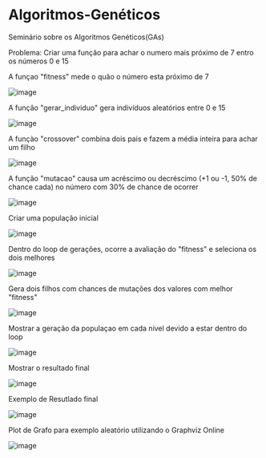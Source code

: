 # Algoritmos-Genéticos
Seminário sobre os Algoritmos Genéticos(GAs)

Problema: Criar uma função para achar o numero mais próximo de 7 entro os números 0 e 15

A funçao "fitness" mede o quão o número esta próximo de 7

![image](https://github.com/user-attachments/assets/f18347cd-cb34-4ce2-955e-2c19a142bc6f)

A função "gerar_individuo" gera indivíduos aleatórios entre 0 e 15

![image](https://github.com/user-attachments/assets/2177fb62-77af-459b-bfe9-f5a0eff9c80a)

A funçào "crossover" combina dois pais e fazem a média inteira para achar um filho

![image](https://github.com/user-attachments/assets/2a60bd57-e9a8-4ccd-b1a5-340c8dcde0a3)

A função "mutacao" causa um acréscimo ou decréscimo (+1 ou -1, 50% de chance cada) no número com 30% de chance de ocorrer

![image](https://github.com/user-attachments/assets/fb3e77ab-bc1c-4469-bd5b-656bcc555f57)

Criar uma população inicial

![image](https://github.com/user-attachments/assets/17842feb-d8f6-4771-aae1-96b44d1dd0e6)


Dentro do loop de gerações, ocorre a avaliação do "fitness" e seleciona os dois melhores

![image](https://github.com/user-attachments/assets/82133f58-b424-4f65-9d67-5612ccd86bc0)

Gera dois filhos com chances de mutações dos valores com melhor "fitness"

![image](https://github.com/user-attachments/assets/90c30c85-4e88-4041-afc1-2fbe4bec83aa)

Mostrar a geração da populaçao em cada nivel devido a estar dentro do loop

![image](https://github.com/user-attachments/assets/24fd453f-5908-4e8f-951d-645d47fccc6c)

Mostrar o resultado final

![image](https://github.com/user-attachments/assets/52d43084-9c56-44f6-9527-adbfa322e400)

Exemplo de Resutlado final

![image](https://github.com/user-attachments/assets/0545becf-c3c4-4c63-91b2-8de811b6edab)

Plot de Grafo para exemplo aleatório utilizando o Graphviz Online

![image](https://github.com/user-attachments/assets/6478b0b7-db13-455f-adbf-381851ecd7bc)


